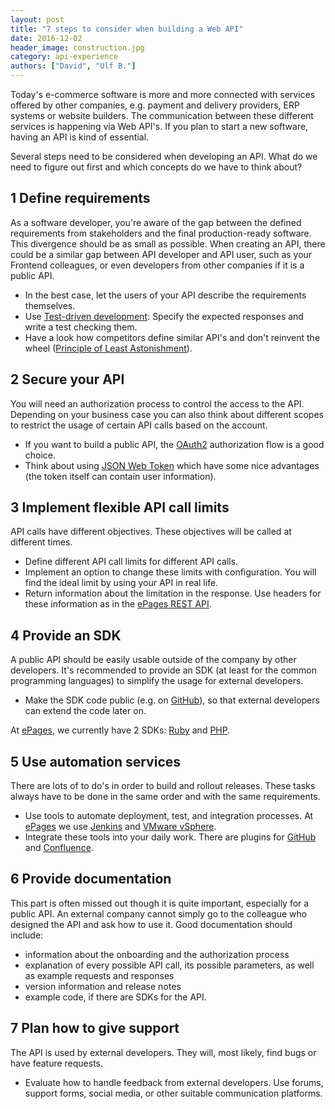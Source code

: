 ```yaml
---
layout: post
title: "7 steps to consider when building a Web API"
date: 2016-12-02
header_image: construction.jpg
category: api-experience
authors: ["David", "Ulf B."]
---
```


Today's e-commerce software is more and more connected with services offered by other companies,
e.g. payment and delivery providers, ERP systems or website builders.
The communication between these different services is happening via Web API's.
If you plan to start a new software, having an API is kind of essential.

Several steps need to be considered when developing an API.
What do we need to figure out first and which concepts do we have to think about?

## 1 Define requirements

As a software developer, you're aware of the gap between the defined requirements from stakeholders and the final production-ready software.
This divergence should be as small as possible.
When creating an API, there could be a similar gap between API developer and API user, such as your Frontend colleagues, or even developers from other companies if it is a public API.

* In the best case, let the users of your API describe the requirements themselves.
* Use [Test-driven development](http://wiki.c2.com/?TestDrivenDevelopment): Specify the expected responses and write a test checking them.
* Have a look how competitors define similar API's and don't reinvent the wheel ([Principle of Least Astonishment](https://en.wikipedia.org/wiki/Principle_of_least_astonishment)).

## 2 Secure your API

You will need an authorization process to control the access to the API.
Depending on your business case you can also think about different scopes to
restrict the usage of certain API calls based on the account.

* If you want to build a public API, the [OAuth2](https://oauth.net/2/) authorization flow is a good choice.
* Think about using [JSON Web Token](https://jwt.io/) which have some nice advantages (the token itself can contain user information).

## 3 Implement flexible API call limits

API calls have different objectives.
These objectives will be called at different times.

* Define different API call limits for different API calls.
* Implement an option to change these limits with configuration.
You will find the ideal limit by using your API in real life.
* Return information about the limitation in the response.
Use headers for these information as in the [ePages REST API](/apps/api-call-limit.html).

## 4 Provide an SDK

A public API should be easily usable outside of the company by other developers.
It's recommended to provide an SDK (at least for the common programming languages) to simplify the usage for external developers.

* Make the SDK code public (e.g. on [GitHub](https://github.com)), so that external developers can extend the code later on.

At [ePages](/), we currently have 2 SDKs: [Ruby](/apps/ruby-gem.html) and [PHP](/apps/php-client.html).

## 5 Use automation services

There are lots of to do's in order to build and rollout releases.
These tasks always have to be done in the same order and with the same requirements.

* Use tools to automate deployment, test, and integration processes.
At [ePages](http://www.epages.com/en/) we use [Jenkins](https://jenkins.io/) and [VMware vSphere](http://www.vmware.com/de/products/vsphere.html).
* Integrate these tools into your daily work.
There are plugins for [GitHub](https://wiki.jenkins-ci.org/display/JENKINS/GitHub+Plugin) and [Confluence](https://marketplace.atlassian.com/plugins/nl.avisi.confluence.plugins.git-plugin/server/overview).

## 6 Provide documentation

This part is often missed out though it is quite important, especially for a public API.
An external company cannot simply go to the colleague who designed the API and ask how to use it.
Good documentation should include:

- information about the onboarding and the authorization process
- explanation of every possible API call, its possible parameters, as well as example requests and responses
- version information and release notes
- example code, if there are SDKs for the API.

## 7 Plan how to give support

The API is used by external developers.
They will, most likely, find bugs or have feature requests.

* Evaluate how to handle feedback from external developers.
Use forums, support forms, social media, or other suitable communication platforms.

